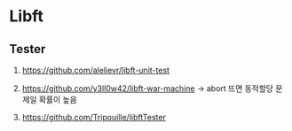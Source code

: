 # Libft

## Tester

1. https://github.com/alelievr/libft-unit-test

2. https://github.com/y3ll0w42/libft-war-machine
   -> abort 뜨면 동적할당 문제일 확률이 높음

3. https://github.com/Tripouille/libftTester
